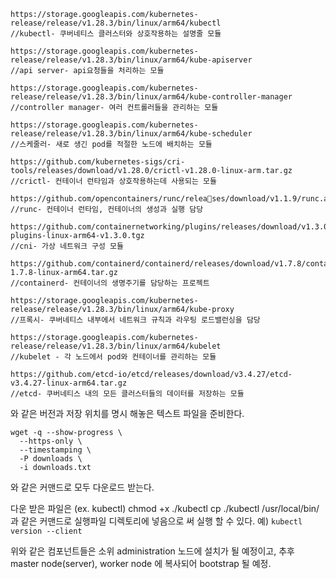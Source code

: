 
```
https://storage.googleapis.com/kubernetes-release/release/v1.28.3/bin/linux/arm64/kubectl
//kubectl- 쿠버네티스 클러스터와 상호작용하는 설명줄 모듈

https://storage.googleapis.com/kubernetes-release/release/v1.28.3/bin/linux/arm64/kube-apiserver
//api server- api요청들을 처리하는 모듈

https://storage.googleapis.com/kubernetes-release/release/v1.28.3/bin/linux/arm64/kube-controller-manager
//controller manager- 여러 컨트롤러들을 관리하는 모듈

https://storage.googleapis.com/kubernetes-release/release/v1.28.3/bin/linux/arm64/kube-scheduler
//스케줄러- 새로 생긴 pod를 적절한 노드에 배치하는 모듈

https://github.com/kubernetes-sigs/cri-tools/releases/download/v1.28.0/crictl-v1.28.0-linux-arm.tar.gz
//crictl- 컨테이너 런타임과 상호작용하는데 사용되는 모듈

https://github.com/opencontainers/runc/releases/download/v1.1.9/runc.arm64
//runc- 컨테이너 런타임, 컨테이너의 생성과 실행 담당

https://github.com/containernetworking/plugins/releases/download/v1.3.0/cni-plugins-linux-arm64-v1.3.0.tgz
//cni- 가상 네트워크 구성 모듈 

https://github.com/containerd/containerd/releases/download/v1.7.8/containerd-1.7.8-linux-arm64.tar.gz
//containerd- 컨테이너의 생명주기를 담당하는 프로젝트

https://storage.googleapis.com/kubernetes-release/release/v1.28.3/bin/linux/arm64/kube-proxy
//프록시- 쿠버네티스 내부에서 네트워크 규칙과 라우팅 로드밸런싱을 담당 

https://storage.googleapis.com/kubernetes-release/release/v1.28.3/bin/linux/arm64/kubelet
//kubelet - 각 노드에서 pod와 컨테이너를 관리하는 모듈 

https://github.com/etcd-io/etcd/releases/download/v3.4.27/etcd-v3.4.27-linux-arm64.tar.gz
//etcd- 쿠버네티스 내의 모든 클러스터들의 데이터를 저장하는 모듈
```

와 같은 버전과 저장 위치를 명시 해놓은 텍스트 파일을 준비한다.

```
wget -q --show-progress \
  --https-only \
  --timestamping \
  -P downloads \
  -i downloads.txt
```
와 같은 커맨드로 모두 다운로드 받는다.

다운 받은 파일은 (ex. kubectl) 
chmod +x ./kubectl 
cp ./kubectl /usr/local/bin/
과 같은 커맨드로 실행파일 디렉토리에 넣음으로 써 실행 할 수 있다.
예) `kubectl version --client`

위와 같은 컴포넌트들은 소위 administration 노드에 설치가 될 예정이고, 추후 master node(server), worker node 에 복사되어 bootstrap 될 예정.